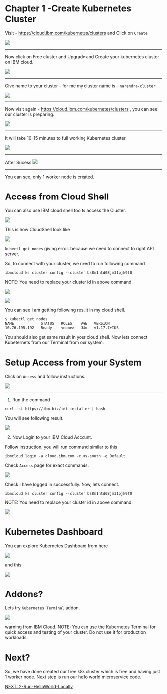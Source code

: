 Chapter 1 -Create Kubernetes Cluster
====================================


Visit - https://cloud.ibm.com/kubernetes/clusters and Click on `Create`

[![](./img/1/2020-07-17_13-37.png)](#)
<hr/>

Now click on Free cluster and Upgrade and Create your kubernetes cluster on IBM cloud.

[![](./img/1/2020-07-17_13-46.png)](#)
<hr/>

 Give name to your cluster - for me my cluster name is - `narendra-cluster`

[![](./img/1/2020-07-17_13-55.png)](#)
<hr/>

 Now visit again - https://cloud.ibm.com/kubernetes/clusters , you can see our cluster is preparing.

[![](./img/1/2020-07-17_13-58.png)](#)
<hr/>

It will take 10-15 minutes to full working Kubernetes cluster.

[![](./img/1/2020-07-17_14-24.png)](#)
<hr/>

After Sucess
[![](./img/1/2020-07-17_14-32.png)](#)
<hr/>

You can see, only 1 worker node is created.

Access from Cloud Shell
===========================

You can also use IBM cloud shell too to access the Cluster.

[![](./img/1/2020-07-17_14-34_1.png)](#)

This is how CloudShell look like

[![](./img/1/2020-07-17_14-47.png)](#)

`kubectl get nodes` giving error. because we need to connect to right API server.

So, to connect with your cluster, we need to run following command

```
ibmcloud ks cluster config --cluster bs8m1ntd08jm31pjk9f0
```
NOTE: You need to replace your cluster id in above command.

[![](./img/1/2020-07-17_14-56.png)](#)

[![](./img/1/2020-07-17_14-53.png)](#)


You can see I am getting following result in my cloud shell.

```
$ kubectl get nodes
NAME            STATUS   ROLES    AGE   VERSION
10.76.195.192   Ready    <none>   38m   v1.17.7+IKS
```

You should also get same result in your cloud shell.
Now lets connect Kubeternets from our Terminal from our system.

Setup Access from your System
===========================

Click on `Access` and follow instructions.

[![](./img/1/2020-07-17_14-34.png)](#)
<hr/>

1. Run the command

```
curl -sL https://ibm.biz/idt-installer | bash
```

You will see following result.

[![](./img/1/2020-07-17_14-59.png)](#)

2. Now Login to your IBM Cloud Account.

Follow instruction, you will run command similar to this

```
ibmcloud login -a cloud.ibm.com -r us-south -g Default
```
Check `Access` page for exact commands.

[![](./img/1/2020-07-17_15-06.png)](#)

Check I have logged in successfully. Now, lets connect.

```
ibmcloud ks cluster config --cluster bs8m1ntd08jm31pjk9f0
```
NOTE: You need to replace your cluster id in above command.

[![](./img/1/2020-07-17_15-09.png)](#)


Kubernetes Dashboard
====================
You can explore Kubernetes Dashboard from here

[![](./img/1/2020-07-17_14-40.png)](#)
<br/>

and this

[![](./img/1/2020-07-17_14-41.png)](#)
<br/>


Addons?
=======

Lets try `Kubernetes Terminal` addon.

[![](./img/1/2020-07-17_15-24.png)](#)

warning from IBM Cloud.
NOTE: You can use the Kubernetes Terminal for quick access and testing of your cluster. Do not use it for production workloads.


Next?
============

So, we have done created our free k8s cluster which is free and having just 1 worker node.
Next step is run our hello world microservice code.

[NEXT: 2-Run-HelloWorld-Locally](./2-Run-HelloWorld-Locally.md)

